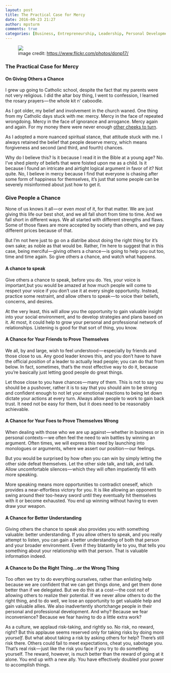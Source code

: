 ```yaml
---
layout: post
title: The Practical Case for Mercy
date: 2016-09-23 21:27
author: mpsturm
comments: true
categories: [Business, Entrepreneurship, Leadership, Personal Development, Relationships, Uncategorized]
---
```



<figure class="wp-caption">

<img src="https://mikesturmblog.files.wordpress.com/2016/09/c272a-104uexyvmf40ocrngsffafq.jpeg">

<figcaption class="wp-caption-text">image credit: <a href="https://www.flickr.com/photos/donp17/" target="_blank">https://www.flickr.com/photos/donp17/</a></figcaption></figure><h3>The Practical Case for Mercy</h3>
<h4>On Giving Others a Chance</h4>
<p>I grew up going to Catholic school, despite the fact that my parents were not very religious. I did the altar boy thing, I went to confession, I learned the rosary prayers — the whole kit n’ caboodle.</p>
<p>As I got older, my belief and involvement in the church waned. One thing from my Catholic days stuck with me: mercy. Mercy in the face of repeated wrongdoing. Mercy in the face of ignorance and arrogance. Mercy again and again. For my money there were never enough <a href="https://en.wikipedia.org/wiki/Turning_the_other_cheek" target="_blank">other cheeks to turn</a>.</p>
<p>As I adopted a more nuanced spiritual stance, that attitude stuck with me. I always retained the belief that people deserve mercy, which means forgiveness and second (and third, and fourth) chances.</p>
<p>Why do I believe this? Is it because I read it in the Bible at a young age? No. I’ve shed plenty of beliefs that were foisted upon me as a child. Is it because I found an intricate and airtight logical argument in favor of it? Not quite. No, I believe in mercy because I find that everyone is chasing after some form of happiness for themselves, it’s just that some people can be severely misinformed about just how to get it.</p>
<h3>Give People a Chance</h3>
<p>None of us knows it all — or even <em>most</em> of it, for that matter. We are just giving this life our best shot, and we all fall short from time to time. And we fall short in different ways. We all started with different strengths and flaws. Some of those flaws are more accepted by society than others, and we pay different prices because of that.</p>
<p>But I’m not here just to go on a diatribe about doing the right thing for it’s own sake; as noble as that would be. Rather, I’m here to suggest that in this case, being merciful — giving others a chance — is going to help you out too, time and time again. So give others a chance, and watch what happens.</p>
<h4>A chance to speak</h4>
<p>Give others a chance to speak, before you do. Yes, your voice is important,but you would be amazed at how much people will come to respect your voice if you don’t use it at every single opportunity. Instead, practice some restraint, and allow others to speak — to voice their beliefs, concerns, and desires.</p>
<p>At the very least, this will allow you the opportunity to gain valuable insight into your social environment, and to develop strategies and plans based on it. At most, it could help to grow your personal and professional network of relationships. Listening is good for that sort of thing, you know.</p>
<h4>A Chance for Your Friends to Prove Themselves</h4>
<p>We all, by and large, wish to feel understood — especially by friends and those close to us. Any good leader knows this, and you don’t have to have the official <em>position</em> of a leader to actually lead people; you can do that from below. In fact, sometimes, that’s the most effective way to do it, because you’re basically just letting good people do great things.</p>
<p>Let those close to you have chances — many of them. This is not to say you should be a pushover, rather it is to say that you should aim to be strong and confident enough to not let your emotional reactions to being let down dictate your actions at every turn. Always allow people to work to gain back trust. It need not be easy for them, but it does need to be reasonably achievable.</p>
<h4>A Chance for Your Foes to Prove Themselves Wrong</h4>
<p>When dealing with those who we are up against — whether in business or in personal contexts — we often feel the need to win battles by winning an argument. Often times, we will express this need by launching into monologues or arguments, where we assert our position — our feelings.</p>
<p>But you would be surprised by how often you can win by simply letting the other side defeat themselves. Let the other side talk, and talk, and talk. Allow uncomfortable silences — which they will often impatiently fill with more speaking.</p>
<p>More speaking means more opportunities to contradict oneself, which provides a near-effortless victory for you. It is like allowing an opponent to swing around their too-heavy sword until they eventually hit themselves with it or become exhausted. You end up winning without having to even draw your weapon.</p>
<h4>A Chance for Better Understanding</h4>
<p>Giving others the chance to speak also provides you with something valuable: better understanding. If you allow others to speak, and you really attempt to listen, you can gain a better understanding of both that person and your broader environment. Even if they blatantly lie to you, that tells you something about your relationship with that person. That is valuable information indeed.</p>
<h4>A Chance to Do the Right Thing…or the Wrong Thing</h4>
<p>Too often we try to do everything ourselves, rather than enlisting help because we are confident that we can get things done, and get them done better than if we delegated. But we do this at a cost — the cost not of allowing others to realize their potential. If we never allow others to do the right thing, and to do well, we lose an opportunity to get valuable help and gain valuable allies. We also inadvertently shortchange people in their personal and professional development. And why? Because we fear inconvenience? Because we fear having to do a little extra work?</p>
<p>As a culture, we applaud risk-taking, and rightly so. No risk, no reward, right? But this applause seems reserved only for taking risks by doing more <em>yourself</em>. But what about taking a risk by asking others for help? There’s still risk there. Others could fail to meet expectations, cheat you, sabotage you. That’s real risk — just like the risk you face if you try to do something yourself. The reward, however, is <em>much</em> better than the reward of going at it alone. You end up with a new ally. You have effectively doubled your power to accomplish things.</p>

